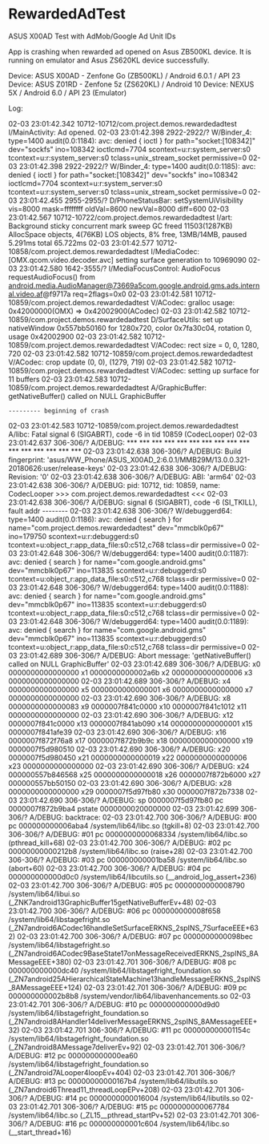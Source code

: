 # RewardedAdTest
ASUS X00AD Test with AdMob/Google Ad Unit IDs

App is crashing when rewarded ad opened on Asus ZB500KL device. It is running on emulator and Asus ZS620KL device successfully. 

Device: ASUS X00AD - Zenfone Go (ZB500KL) / Android 6.0.1 / API 23
Device: ASUS Z01RD - Zenfone 5z (ZS620KL) / Android 10
Device: NEXUS 5X / Android 6.0 / API 23 (Emulator)

Log:

02-03 23:01:42.342 10712-10712/com.project.demos.rewardedadtest I/MainActivity: Ad opened.
02-03 23:01:42.398 2922-2922/? W/Binder_4: type=1400 audit(0.0:1184): avc: denied { ioctl } for path="socket:[108342]" dev="sockfs" ino=108342 ioctlcmd=7704 scontext=u:r:system_server:s0 tcontext=u:r:system_server:s0 tclass=unix_stream_socket permissive=0
02-03 23:01:42.398 2922-2922/? W/Binder_4: type=1400 audit(0.0:1185): avc: denied { ioctl } for path="socket:[108342]" dev="sockfs" ino=108342 ioctlcmd=7704 scontext=u:r:system_server:s0 tcontext=u:r:system_server:s0 tclass=unix_stream_socket permissive=0
02-03 23:01:42.455 2955-2955/? D/PhoneStatusBar: setSystemUiVisibility vis=8000 mask=ffffffff oldVal=8600 newVal=8000 diff=600
02-03 23:01:42.567 10712-10722/com.project.demos.rewardedadtest I/art: Background sticky concurrent mark sweep GC freed 11503(1287KB) AllocSpace objects, 4(76KB) LOS objects, 8% free, 13MB/14MB, paused 5.291ms total 65.722ms
02-03 23:01:42.577 10712-10858/com.project.demos.rewardedadtest I/MediaCodec: [OMX.qcom.video.decoder.avc] setting surface generation to 10969090
02-03 23:01:42.580 1642-3555/? I/MediaFocusControl:  AudioFocus  requestAudioFocus() from android.media.AudioManager@73669a5com.google.android.gms.ads.internal.video.af@f9717a req=2flags=0x0
02-03 23:01:42.581 10712-10859/com.project.demos.rewardedadtest V/ACodec: gralloc usage: 0x42000000(OMX) => 0x42002900(ACodec)
02-03 23:01:42.582 10712-10859/com.project.demos.rewardedadtest D/SurfaceUtils: set up nativeWindow 0x557bb50160 for 1280x720, color 0x7fa30c04, rotation 0, usage 0x42002900
02-03 23:01:42.582 10712-10859/com.project.demos.rewardedadtest V/ACodec: rect size = 0, 0, 1280, 720
02-03 23:01:42.582 10712-10859/com.project.demos.rewardedadtest V/ACodec: crop update (0, 0), (1279, 719)
02-03 23:01:42.582 10712-10859/com.project.demos.rewardedadtest V/ACodec: setting up surface for 11 buffers
02-03 23:01:42.583 10712-10859/com.project.demos.rewardedadtest A/GraphicBuffer: getNativeBuffer() called on NULL GraphicBuffer
    
    --------- beginning of crash
02-03 23:01:42.583 10712-10859/com.project.demos.rewardedadtest A/libc: Fatal signal 6 (SIGABRT), code -6 in tid 10859 (CodecLooper)
02-03 23:01:42.637 306-306/? A/DEBUG: *** *** *** *** *** *** *** *** *** *** *** *** *** *** *** ***
02-03 23:01:42.638 306-306/? A/DEBUG: Build fingerprint: 'asus/WW_Phone/ASUS_X00AD_2:6.0.1/MMB29M/13.0.0.321-20180626:user/release-keys'
02-03 23:01:42.638 306-306/? A/DEBUG: Revision: '0'
02-03 23:01:42.638 306-306/? A/DEBUG: ABI: 'arm64'
02-03 23:01:42.638 306-306/? A/DEBUG: pid: 10712, tid: 10859, name: CodecLooper  >>> com.project.demos.rewardedadtest <<<
02-03 23:01:42.638 306-306/? A/DEBUG: signal 6 (SIGABRT), code -6 (SI_TKILL), fault addr --------
02-03 23:01:42.638 306-306/? W/debuggerd64: type=1400 audit(0.0:1186): avc: denied { search } for name="com.project.demos.rewardedadtest" dev="mmcblk0p67" ino=179750 scontext=u:r:debuggerd:s0 tcontext=u:object_r:app_data_file:s0:c512,c768 tclass=dir permissive=0
02-03 23:01:42.648 306-306/? W/debuggerd64: type=1400 audit(0.0:1187): avc: denied { search } for name="com.google.android.gms" dev="mmcblk0p67" ino=113835 scontext=u:r:debuggerd:s0 tcontext=u:object_r:app_data_file:s0:c512,c768 tclass=dir permissive=0
02-03 23:01:42.648 306-306/? W/debuggerd64: type=1400 audit(0.0:1188): avc: denied { search } for name="com.google.android.gms" dev="mmcblk0p67" ino=113835 scontext=u:r:debuggerd:s0 tcontext=u:object_r:app_data_file:s0:c512,c768 tclass=dir permissive=0
02-03 23:01:42.648 306-306/? W/debuggerd64: type=1400 audit(0.0:1189): avc: denied { search } for name="com.google.android.gms" dev="mmcblk0p67" ino=113835 scontext=u:r:debuggerd:s0 tcontext=u:object_r:app_data_file:s0:c512,c768 tclass=dir permissive=0
02-03 23:01:42.689 306-306/? A/DEBUG: Abort message: 'getNativeBuffer() called on NULL GraphicBuffer'
02-03 23:01:42.689 306-306/? A/DEBUG:     x0   0000000000000000  x1   0000000000002a6b  x2   0000000000000006  x3   0000000000000000
02-03 23:01:42.689 306-306/? A/DEBUG:     x4   0000000000000000  x5   0000000000000001  x6   0000000000000000  x7   0000000000000000
02-03 23:01:42.690 306-306/? A/DEBUG:     x8   0000000000000083  x9   0000007f841c0000  x10  0000007f841c1012  x11  0000000000000000
02-03 23:01:42.690 306-306/? A/DEBUG:     x12  0000007f841c0000  x13  0000007f841ab090  x14  0000000000000001  x15  0000007f841afe39
02-03 23:01:42.690 306-306/? A/DEBUG:     x16  0000007f872f76a8  x17  0000007f872b9b9c  x18  0000000000000000  x19  0000007f5d980510
02-03 23:01:42.690 306-306/? A/DEBUG:     x20  0000007f5d980450  x21  0000000000000019  x22  0000000000000006  x23  0000000000000000
02-03 23:01:42.690 306-306/? A/DEBUG:     x24  000000557b846568  x25  0000000000000018  x26  0000007f872b6000  x27  000000557bb50150
02-03 23:01:42.690 306-306/? A/DEBUG:     x28  0000000000000000  x29  0000007f5d97fb80  x30  0000007f872b7338
02-03 23:01:42.690 306-306/? A/DEBUG:     sp   0000007f5d97fb80  pc   0000007f872b9ba4  pstate 0000000020000000
02-03 23:01:42.699 306-306/? A/DEBUG: backtrace:
02-03 23:01:42.700 306-306/? A/DEBUG:     #00 pc 000000000006aba4  /system/lib64/libc.so (tgkill+8)
02-03 23:01:42.700 306-306/? A/DEBUG:     #01 pc 0000000000068334  /system/lib64/libc.so (pthread_kill+68)
02-03 23:01:42.700 306-306/? A/DEBUG:     #02 pc 00000000000212b8  /system/lib64/libc.so (raise+28)
02-03 23:01:42.700 306-306/? A/DEBUG:     #03 pc 000000000001ba58  /system/lib64/libc.so (abort+60)
02-03 23:01:42.700 306-306/? A/DEBUG:     #04 pc 000000000000d0c0  /system/lib64/libcutils.so (__android_log_assert+236)
02-03 23:01:42.700 306-306/? A/DEBUG:     #05 pc 0000000000008790  /system/lib64/libui.so (_ZNK7android13GraphicBuffer15getNativeBufferEv+48)
02-03 23:01:42.700 306-306/? A/DEBUG:     #06 pc 000000000008f658  /system/lib64/libstagefright.so (_ZN7android6ACodec16handleSetSurfaceERKNS_2spINS_7SurfaceEEE+632)
02-03 23:01:42.700 306-306/? A/DEBUG:     #07 pc 0000000000098bec  /system/lib64/libstagefright.so (_ZN7android6ACodec9BaseState17onMessageReceivedERKNS_2spINS_8AMessageEEE+380)
02-03 23:01:42.701 306-306/? A/DEBUG:     #08 pc 000000000000dc40  /system/lib64/libstagefright_foundation.so (_ZN7android25AHierarchicalStateMachine13handleMessageERKNS_2spINS_8AMessageEEE+124)
02-03 23:01:42.701 306-306/? A/DEBUG:     #09 pc 000000000002b8b8  /system/vendor/lib64/libavenhancements.so
02-03 23:01:42.701 306-306/? A/DEBUG:     #10 pc 000000000000d9d0  /system/lib64/libstagefright_foundation.so (_ZN7android8AHandler14deliverMessageERKNS_2spINS_8AMessageEEE+32)
02-03 23:01:42.701 306-306/? A/DEBUG:     #11 pc 000000000001154c  /system/lib64/libstagefright_foundation.so (_ZN7android8AMessage7deliverEv+92)
02-03 23:01:42.701 306-306/? A/DEBUG:     #12 pc 000000000000ea60  /system/lib64/libstagefright_foundation.so (_ZN7android7ALooper4loopEv+404)
02-03 23:01:42.701 306-306/? A/DEBUG:     #13 pc 00000000000167b4  /system/lib64/libutils.so (_ZN7android6Thread11_threadLoopEPv+208)
02-03 23:01:42.701 306-306/? A/DEBUG:     #14 pc 0000000000016004  /system/lib64/libutils.so
02-03 23:01:42.701 306-306/? A/DEBUG:     #15 pc 0000000000067784  /system/lib64/libc.so (_ZL15__pthread_startPv+52)
02-03 23:01:42.701 306-306/? A/DEBUG:     #16 pc 000000000001c604  /system/lib64/libc.so (__start_thread+16)
